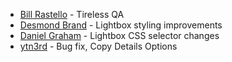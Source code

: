 - [Bill Rastello](https://github.com/wjr1985) - Tireless QA
- [Desmond Brand](https://github.com/dmnd) - Lightbox styling improvements
- [Daniel Graham](https://github.com/dngrhm) - Lightbox CSS selector changes
- [ytn3rd](https://github.com/ytn3rd) - Bug fix, Copy Details Options
